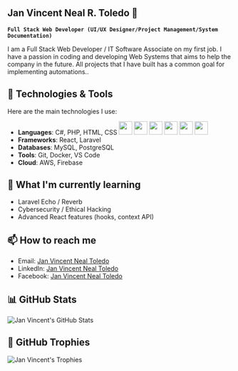 ## Jan Vincent Neal R. Toledo 👋

**`Full Stack Web Developer (UI/UX Designer/Project Management/System Documentation)`**

I am a Full Stack Web Developer / IT Software Associate on my first job. I have a passion in coding and developing Web Systems
that aims to help the company in the future. All projects that I have built has a common goal for implementing automations..

## 🔧 Technologies & Tools
Here are the main technologies I use:

- **Languages**: C#, PHP, HTML, CSS <img src="https://cdn.jsdelivr.net/gh/devicons/devicon/icons/javascript/javascript-plain.svg" width="30px" /> <img src="https://cdn.jsdelivr.net/gh/devicons/devicon/icons/java/java-original.svg" width="30px" /> <img src="https://cdn.jsdelivr.net/gh/devicons/devicon/icons/c#/c#-plain.svg" width="30px" /> <img src="https://cdn.jsdelivr.net/gh/devicons/devicon/icons/php/php-plain.svg" width="30px" /> <img src="https://cdn.jsdelivr.net/gh/devicons/devicon/icons/html/html-plain.svg" width="30px" /> <img src="https://cdn.jsdelivr.net/gh/devicons/devicon/icons/css/css-plain.svg" width="30px" /> 
- **Frameworks**: React, Laravel
- **Databases**: MySQL, PostgreSQL
- **Tools**: Git, Docker, VS Code
- **Cloud**: AWS, Firebase

## 🌱 What I'm currently learning

- Laravel Echo / Reverb
- Cybersecurity / Ethical Hacking
- Advanced React features (hooks, context API)

## 📫 How to reach me

- Email: [Jan Vincent Neal Toledo](mailto:janvincentn.toledo@gmail.com)
- LinkedIn: [Jan Vincent Neal Toledo]([https://www.linkedin.com/in/jan-vincent-neal-toledo)
- Facebook: [Jan Vincent Neal Toledo](https://www.facebook.com/YourSensei04/)

## 📊 GitHub Stats

![Jan Vincent's GitHub Stats](https://github-readme-stats.vercel.app/api?username=vince-dev-it&show_icons=true&hide_title=true&count_private=true&hide=prs&theme=radical)

## 🔗 GitHub Trophies

![Jan Vincent's Trophies](https://github-profile-trophy.vercel.app/?username=vince-dev-it&theme=radical)


